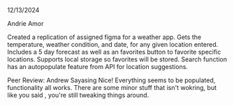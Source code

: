 12/13/2024

Andrie Amor

Created a replication of assigned figma for a weather app. Gets the temperature, weather condition, and date, for any given location entered. Includes a 5 day forecast as well as an favorites button to favorite specific locations. Supports local storage so favorites will be stored. Search function has an autopopulate feature from API for location suggestions. 

Peer Review: Andrew Sayasing
Nice! Everything seems to be populated, functionality all works. There are some minor stuff that isn't wokring, but like you said , you're still tweaking things around. 
